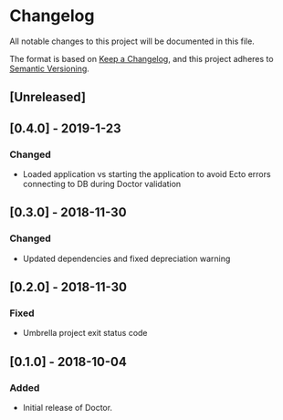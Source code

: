 # Changelog

All notable changes to this project will be documented in this file.

The format is based on [Keep a Changelog](https://keepachangelog.com/en/1.0.0/),
and this project adheres to [Semantic Versioning](https://semver.org/spec/v2.0.0.html).

## [Unreleased]

## [0.4.0] - 2019-1-23

### Changed

- Loaded application vs starting the application to avoid Ecto errors connecting to DB during Doctor validation

## [0.3.0] - 2018-11-30

### Changed

- Updated dependencies and fixed depreciation warning

## [0.2.0] - 2018-11-30

### Fixed

- Umbrella project exit status code

## [0.1.0] - 2018-10-04

### Added

- Initial release of Doctor.
